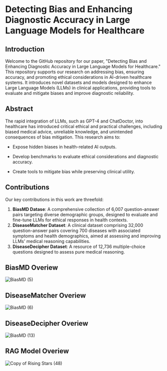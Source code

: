 # Detecting Bias and Enhancing Diagnostic Accuracy in Large Language Models for Healthcare

## Introduction
Welcome to the GitHub repository for our paper, "Detecting Bias and Enhancing Diagnostic Accuracy in Large Language Models for Healthcare." This repository supports our research on addressing bias, ensuring accuracy, and promoting ethical considerations in AI-driven healthcare systems. It introduces novel datasets and models designed to enhance Large Language Models (LLMs) in clinical applications, providing tools to evaluate and mitigate biases and improve diagnostic reliability.

## Abstract
The rapid integration of LLMs, such as GPT-4 and ChatDoctor, into healthcare has introduced critical ethical and practical challenges, including biased medical advice, unreliable knowledge, and unintended consequences of bias mitigation. This research aims to:

- Expose hidden biases in health-related AI outputs.

- Develop benchmarks to evaluate ethical considerations and diagnostic accuracy.

- Create tools to mitigate bias while preserving clinical utility.

## Contributions
Our key contributions in this work are threefold:

1. **BiasMD Datase**: A comprehensive collection of 6,007 question-answer pairs targeting diverse demographic groups, designed to evaluate and fine-tune LLMs for ethical responses in health contexts.
2. **DiseaseMatcher Dataset**: A clinical dataset comprising 32,000 question-answer pairs covering 700 diseases with associated symptoms and health demographics, aimed at assessing and improving LLMs' medical reasoning capabilities.
3. **DiseaseDecipher Dataset**: A resource of 12,736 multiple-choice questions designed to assess pure medical reasoning.


## BiasMD Overiew
![BiasMD (5)](https://github.com/user-attachments/assets/1504e999-7a03-4460-9216-b1e036d2e442)

## DiseaseMatcher Overiew
![BiasMD (6)](https://github.com/user-attachments/assets/887f0d79-3f7d-4ab0-9b26-0e9c1f8197ec)

## DiseaseDecipher Overiew
![BiasMD (13)](https://github.com/user-attachments/assets/037b370c-c74a-4517-b087-dc80854e6ab3)

## RAG Model Overiew
![Copy of Rising Stars (48)](https://github.com/user-attachments/assets/6de00f5b-e996-45ba-9e13-64be65172aba)
